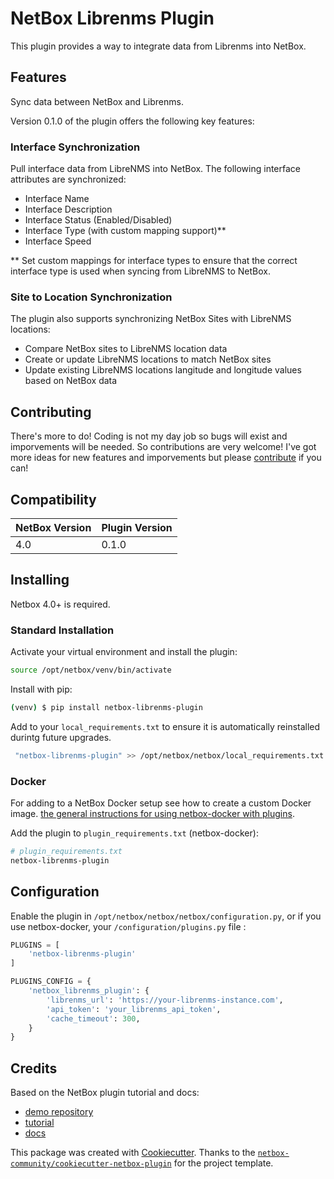 # NetBox Librenms Plugin

This plugin provides a way to integrate data from Librenms into NetBox. 

## Features

Sync data between NetBox and Librenms.

Version 0.1.0 of the plugin offers the following key features:

### Interface Synchronization
Pull interface data from LibreNMS into NetBox. The following interface attributes are synchronized:
- Interface Name
- Interface Description
- Interface Status (Enabled/Disabled)
- Interface Type (with custom mapping support)**
- Interface Speed

** Set custom mappings for interface types to ensure that the correct interface type is used when syncing from LibreNMS to NetBox. 

### Site to Location Synchronization
The plugin also supports synchronizing NetBox Sites with LibreNMS locations:
- Compare NetBox sites to LibreNMS location data
- Create or update LibreNMS locations to match NetBox sites
- Update existing LibreNMS locations langitude and longitude values based on NetBox data


## Contributing
There's more to do! Coding is not my day job so bugs will exist and imporvements will be needed. So contributions are very welcome!  I've got more ideas for new features and imporvements but please [contribute](CONTRIBUTING.md) if you can!

## Compatibility

| NetBox Version | Plugin Version |
|----------------|----------------|
|     4.0        |      0.1.0     |

## Installing

Netbox 4.0+ is required.

### Standard Installation

Activate your virtual environment and install the plugin:

```bash
source /opt/netbox/venv/bin/activate
```
Install with pip:

```bash
(venv) $ pip install netbox-librenms-plugin
```

Add to your `local_requirements.txt` to ensure it is automatically reinstalled durintg future upgrades.

```bash
 "netbox-librenms-plugin" >> /opt/netbox/netbox/local_requirements.txt
```

### Docker

For adding to a NetBox Docker setup see how to create a custom Docker image.
[the general instructions for using netbox-docker with plugins](https://github.com/netbox-community/netbox-docker/wiki/Using-Netbox-Plugins).

Add the plugin to `plugin_requirements.txt` (netbox-docker):

```bash
# plugin_requirements.txt
netbox-librenms-plugin
```

## Configuration

Enable the plugin in `/opt/netbox/netbox/netbox/configuration.py`,
 or if you use netbox-docker, your `/configuration/plugins.py` file :

```python
PLUGINS = [
    'netbox-librenms-plugin'
]

PLUGINS_CONFIG = {
    'netbox_librenms_plugin': {
        'librenms_url': 'https://your-librenms-instance.com',
        'api_token': 'your_librenms_api_token',
        'cache_timeout': 300,
    }
}
```

## Credits

Based on the NetBox plugin tutorial and docs:

- [demo repository](https://github.com/netbox-community/netbox-plugin-demo)
- [tutorial](https://github.com/netbox-community/netbox-plugin-tutorial)
- [docs](https://netboxlabs.com/docs/netbox/en/stable/plugins/development/)

This package was created with [Cookiecutter](https://github.com/audreyr/cookiecutter). Thanks to the [`netbox-community/cookiecutter-netbox-plugin`](https://github.com/netbox-community/cookiecutter-netbox-plugin) for the project template. 
